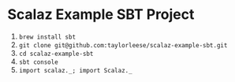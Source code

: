 Scalaz Example SBT Project
==================

1. ```brew install sbt```
2. ```git clone git@github.com:taylorleese/scalaz-example-sbt.git```
3. ```cd scalaz-example-sbt```
4. ```sbt console```
5. ```import scalaz._; import Scalaz._```

